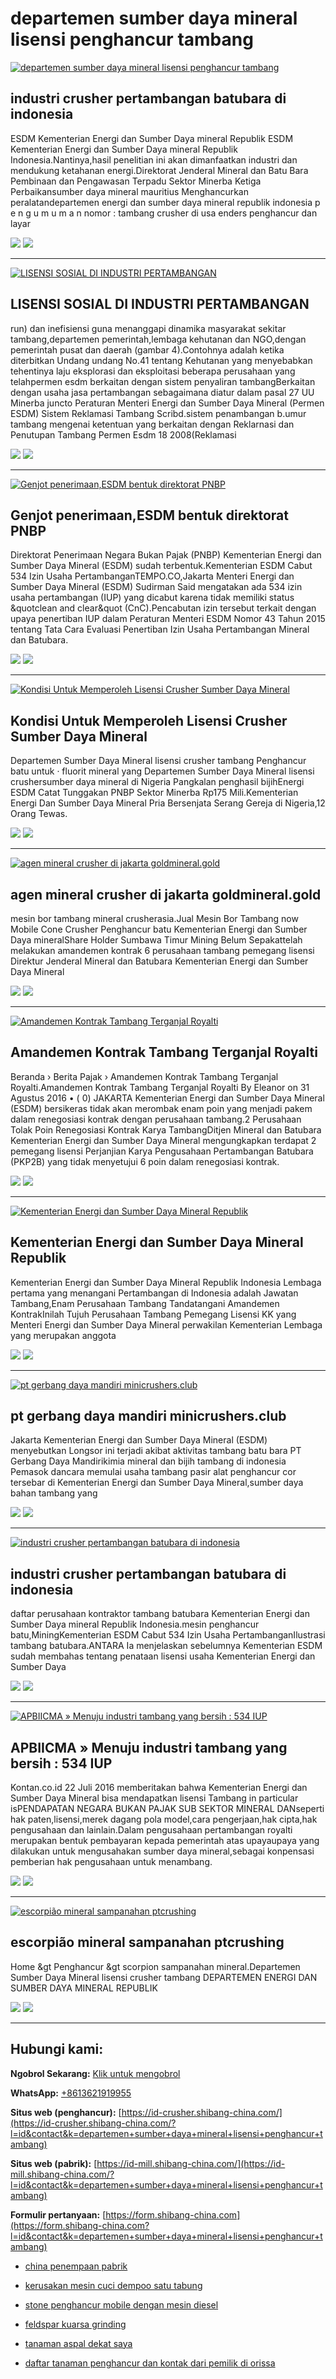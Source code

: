 # departemen sumber daya mineral lisensi penghancur tambang

<a href="https://swt.shibang-china.com/?l=id&img&k=departemen+sumber+daya+mineral+lisensi+penghancur+tambang" target="_blank">![departemen sumber daya mineral lisensi penghancur tambang](http://static.shibang-china.com/all-800x300/196.jpg)</a>

## industri crusher pertambangan batubara di indonesia
ESDM Kementerian Energi dan Sumber Daya mineral Republik ESDM Kementerian Energi dan Sumber Daya mineral Republik Indonesia.Nantinya,hasil penelitian ini akan dimanfaatkan industri dan mendukung ketahanan energi.Direktorat Jenderal Mineral dan Batu Bara Pembinaan dan Pengawasan Terpadu Sektor Minerba Ketiga Perbaikansumber daya mineral mauritius Menghancurkan peralatandepartemen energi dan sumber daya mineral republik indonesia p e n g u m u m a n nomor : tambang crusher di usa enders penghancur dan layar


<a href="https://whatsapp.shibangsoft.com/WhatsApp.php" target="_blank" title="WhatsApp">![](http://static.shibang-china.com/icon/whatsapp.png)</a> <a href="https://swt.shibang-china.com/?l=id&icon&k=departemen+sumber+daya+mineral+lisensi+penghancur+tambang" target="_blank">![](http://static.shibang-china.com/icon/chat-id.png)</a>

---

<a href="https://swt.shibang-china.com/?l=id&img&k=departemen+sumber+daya+mineral+lisensi+penghancur+tambang" target="_blank">![LISENSI SOSIAL DI INDUSTRI PERTAMBANGAN](http://static.shibang-china.com/all-800x300/682.jpg)</a>

## LISENSI SOSIAL DI INDUSTRI PERTAMBANGAN
run) dan inefisiensi guna menanggapi dinamika masyarakat sekitar tambang,departemen pemerintah,lembaga kehutanan dan NGO,dengan pemerintah pusat dan daerah (gambar 4).Contohnya adalah ketika diterbitkan Undang undang No.41 tentang Kehutanan yang menyebabkan tehentinya laju eksplorasi dan eksploitasi beberapa perusahaan yang telahpermen esdm berkaitan dengan sistem penyaliran tambangBerkaitan dengan usaha jasa pertambangan sebagaimana diatur dalam pasal 27 UU Minerba juncto Peraturan Menteri Energi dan Sumber Daya Mineral (Permen ESDM) Sistem Reklamasi Tambang Scribd.sistem penambangan b.umur tambang mengenai ketentuan yang berkaitan dengan Reklarnasi dan Penutupan Tambang Permen Esdm 18 2008(Reklamasi


<a href="https://whatsapp.shibangsoft.com/WhatsApp.php" target="_blank" title="WhatsApp">![](http://static.shibang-china.com/icon/whatsapp.png)</a> <a href="https://swt.shibang-china.com/?l=id&icon&k=departemen+sumber+daya+mineral+lisensi+penghancur+tambang" target="_blank">![](http://static.shibang-china.com/icon/chat-id.png)</a>

---

<a href="https://swt.shibang-china.com/?l=id&img&k=departemen+sumber+daya+mineral+lisensi+penghancur+tambang" target="_blank">![Genjot penerimaan,ESDM bentuk direktorat PNBP](http://static.shibang-china.com/all-800x300/1244.jpg)</a>

## Genjot penerimaan,ESDM bentuk direktorat PNBP
Direktorat Penerimaan Negara Bukan Pajak (PNBP) Kementerian Energi dan Sumber Daya Mineral (ESDM) sudah terbentuk.Kementerian ESDM Cabut 534 Izin Usaha PertambanganTEMPO.CO,Jakarta Menteri Energi dan Sumber Daya Mineral (ESDM) Sudirman Said mengatakan ada 534 izin usaha pertambangan (IUP) yang dicabut karena tidak memiliki status &quotclean and clear&quot (CnC).Pencabutan izin tersebut terkait dengan upaya penertiban IUP dalam Peraturan Menteri ESDM Nomor 43 Tahun 2015 tentang Tata Cara Evaluasi Penertiban Izin Usaha Pertambangan Mineral dan Batubara.


<a href="https://whatsapp.shibangsoft.com/WhatsApp.php" target="_blank" title="WhatsApp">![](http://static.shibang-china.com/icon/whatsapp.png)</a> <a href="https://swt.shibang-china.com/?l=id&icon&k=departemen+sumber+daya+mineral+lisensi+penghancur+tambang" target="_blank">![](http://static.shibang-china.com/icon/chat-id.png)</a>

---

<a href="https://swt.shibang-china.com/?l=id&img&k=departemen+sumber+daya+mineral+lisensi+penghancur+tambang" target="_blank">![Kondisi Untuk Memperoleh Lisensi Crusher Sumber Daya Mineral](http://static.shibang-china.com/all-800x300/421.jpg)</a>

## Kondisi Untuk Memperoleh Lisensi Crusher Sumber Daya Mineral
Departemen Sumber Daya Mineral lisensi crusher tambang Penghancur batu untuk · fluorit mineral yang Departemen Sumber Daya Mineral lisensi crushersumber daya mineral di Nigeria Pangkalan penghasil bijihEnergi ESDM Catat Tunggakan PNBP Sektor Minerba Rp175 Mili.Kementerian Energi Dan Sumber Daya Mineral Pria Bersenjata Serang Gereja di Nigeria,12 Orang Tewas.


<a href="https://whatsapp.shibangsoft.com/WhatsApp.php" target="_blank" title="WhatsApp">![](http://static.shibang-china.com/icon/whatsapp.png)</a> <a href="https://swt.shibang-china.com/?l=id&icon&k=departemen+sumber+daya+mineral+lisensi+penghancur+tambang" target="_blank">![](http://static.shibang-china.com/icon/chat-id.png)</a>

---

<a href="https://swt.shibang-china.com/?l=id&img&k=departemen+sumber+daya+mineral+lisensi+penghancur+tambang" target="_blank">![agen mineral crusher di jakarta goldmineral.gold](http://static.shibang-china.com/all-800x300/243.jpg)</a>

## agen mineral crusher di jakarta goldmineral.gold
mesin bor tambang mineral crusherasia.Jual Mesin Bor Tambang now Mobile Cone Crusher Penghancur batu Kementerian Energi dan Sumber Daya mineralShare Holder Sumbawa Timur Mining Belum Sepakattelah melakukan amandemen kontrak 6 perusahaan tambang pemegang lisensi Direktur Jenderal Mineral dan Batubara Kementerian Energi dan Sumber Daya Mineral


<a href="https://whatsapp.shibangsoft.com/WhatsApp.php" target="_blank" title="WhatsApp">![](http://static.shibang-china.com/icon/whatsapp.png)</a> <a href="https://swt.shibang-china.com/?l=id&icon&k=departemen+sumber+daya+mineral+lisensi+penghancur+tambang" target="_blank">![](http://static.shibang-china.com/icon/chat-id.png)</a>

---

<a href="https://swt.shibang-china.com/?l=id&img&k=departemen+sumber+daya+mineral+lisensi+penghancur+tambang" target="_blank">![Amandemen Kontrak Tambang Terganjal Royalti](http://static.shibang-china.com/all-800x300/160.jpg)</a>

## Amandemen Kontrak Tambang Terganjal Royalti
Beranda › Berita Pajak › Amandemen Kontrak Tambang Terganjal Royalti.Amandemen Kontrak Tambang Terganjal Royalti By Eleanor on 31 Agustus 2016 • ( 0) JAKARTA Kementerian Energi dan Sumber Daya Mineral (ESDM) bersikeras tidak akan merombak enam poin yang menjadi pakem dalam renegosiasi kontrak dengan perusahaan tambang.2 Perusahaan Tolak Poin Renegosiasi Kontrak Karya TambangDitjen Mineral dan Batubara Kementerian Energi dan Sumber Daya Mineral mengungkapkan terdapat 2 pemegang lisensi Perjanjian Karya Pengusahaan Pertambangan Batubara (PKP2B) yang tidak menyetujui 6 poin dalam renegosiasi kontrak.


<a href="https://whatsapp.shibangsoft.com/WhatsApp.php" target="_blank" title="WhatsApp">![](http://static.shibang-china.com/icon/whatsapp.png)</a> <a href="https://swt.shibang-china.com/?l=id&icon&k=departemen+sumber+daya+mineral+lisensi+penghancur+tambang" target="_blank">![](http://static.shibang-china.com/icon/chat-id.png)</a>

---

<a href="https://swt.shibang-china.com/?l=id&img&k=departemen+sumber+daya+mineral+lisensi+penghancur+tambang" target="_blank">![Kementerian Energi dan Sumber Daya Mineral Republik](http://static.shibang-china.com/all-800x300/150.jpg)</a>

## Kementerian Energi dan Sumber Daya Mineral Republik
Kementerian Energi dan Sumber Daya Mineral Republik Indonesia Lembaga pertama yang menangani Pertambangan di Indonesia adalah Jawatan Tambang,Enam Perusahaan Tambang Tandatangani Amandemen KontrakInilah Tujuh Perusahaan Tambang Pemegang Lisensi KK yang Menteri Energi dan Sumber Daya Mineral perwakilan Kementerian Lembaga yang merupakan anggota


<a href="https://whatsapp.shibangsoft.com/WhatsApp.php" target="_blank" title="WhatsApp">![](http://static.shibang-china.com/icon/whatsapp.png)</a> <a href="https://swt.shibang-china.com/?l=id&icon&k=departemen+sumber+daya+mineral+lisensi+penghancur+tambang" target="_blank">![](http://static.shibang-china.com/icon/chat-id.png)</a>

---

<a href="https://swt.shibang-china.com/?l=id&img&k=departemen+sumber+daya+mineral+lisensi+penghancur+tambang" target="_blank">![pt gerbang daya mandiri minicrushers.club](http://static.shibang-china.com/all-800x300/843.jpg)</a>

## pt gerbang daya mandiri minicrushers.club
Jakarta Kementerian Energi dan Sumber Daya Mineral (ESDM) menyebutkan Longsor ini terjadi akibat aktivitas tambang batu bara PT Gerbang Daya Mandirikimia mineral dan bijih tambang di indonesia Pemasok dancara memulai usaha tambang pasir alat penghancur cor tersebar di Kementerian Energi dan Sumber Daya Mineral,sumber daya bahan tambang yang


<a href="https://whatsapp.shibangsoft.com/WhatsApp.php" target="_blank" title="WhatsApp">![](http://static.shibang-china.com/icon/whatsapp.png)</a> <a href="https://swt.shibang-china.com/?l=id&icon&k=departemen+sumber+daya+mineral+lisensi+penghancur+tambang" target="_blank">![](http://static.shibang-china.com/icon/chat-id.png)</a>

---

<a href="https://swt.shibang-china.com/?l=id&img&k=departemen+sumber+daya+mineral+lisensi+penghancur+tambang" target="_blank">![industri crusher pertambangan batubara di indonesia](http://static.shibang-china.com/all-800x300/963.jpg)</a>

## industri crusher pertambangan batubara di indonesia
daftar perusahaan kontraktor tambang batubara Kementerian Energi dan Sumber Daya mineral Republik Indonesia.mesin penghancur batu,MiningKementerian ESDM Cabut 534 Izin Usaha PertambanganIlustrasi tambang batubara.ANTARA Ia menjelaskan sebelumnya Kementerian ESDM sudah membahas tentang penataan lisensi usaha Kementerian Energi dan Sumber Daya


<a href="https://whatsapp.shibangsoft.com/WhatsApp.php" target="_blank" title="WhatsApp">![](http://static.shibang-china.com/icon/whatsapp.png)</a> <a href="https://swt.shibang-china.com/?l=id&icon&k=departemen+sumber+daya+mineral+lisensi+penghancur+tambang" target="_blank">![](http://static.shibang-china.com/icon/chat-id.png)</a>

---

<a href="https://swt.shibang-china.com/?l=id&img&k=departemen+sumber+daya+mineral+lisensi+penghancur+tambang" target="_blank">![APBIICMA » Menuju industri tambang yang bersih : 534 IUP](http://static.shibang-china.com/all-800x300/1250.jpg)</a>

## APBIICMA » Menuju industri tambang yang bersih : 534 IUP
Kontan.co.id 22 Juli 2016 memberitakan bahwa Kementerian Energi dan Sumber Daya Mineral bisa mendapatkan lisensi Tambang in particular isPENDAPATAN NEGARA BUKAN PAJAK SUB SEKTOR MINERAL DANseperti hak paten,lisensi,merek dagang pola model,cara pengerjaan,hak cipta,hak pengusahaan dan lainlain.Dalam pengusahaan pertambangan royalti merupakan bentuk pembayaran kepada pemerintah atas upayaupaya yang dilakukan untuk mengusahakan sumber daya mineral,sebagai konpensasi pemberian hak pengusahaan untuk menambang.


<a href="https://whatsapp.shibangsoft.com/WhatsApp.php" target="_blank" title="WhatsApp">![](http://static.shibang-china.com/icon/whatsapp.png)</a> <a href="https://swt.shibang-china.com/?l=id&icon&k=departemen+sumber+daya+mineral+lisensi+penghancur+tambang" target="_blank">![](http://static.shibang-china.com/icon/chat-id.png)</a>

---

<a href="https://swt.shibang-china.com/?l=id&img&k=departemen+sumber+daya+mineral+lisensi+penghancur+tambang" target="_blank">![escorpião mineral sampanahan ptcrushing](http://static.shibang-china.com/all-800x300/1270.jpg)</a>

## escorpião mineral sampanahan ptcrushing
Home &gt Penghancur &gt scorpion sampanahan mineral.Departemen Sumber Daya Mineral lisensi crusher tambang DEPARTEMEN ENERGI DAN SUMBER DAYA MINERAL REPUBLIK

<a href="https://whatsapp.shibangsoft.com/WhatsApp.php" target="_blank" title="WhatsApp">![](http://static.shibang-china.com/icon/whatsapp.png)</a> <a href="https://swt.shibang-china.com/?l=id&icon&k=departemen+sumber+daya+mineral+lisensi+penghancur+tambang" target="_blank">![](http://static.shibang-china.com/icon/chat-id.png)</a>

---
## Hubungi kami:

**Ngobrol Sekarang:** [Klik untuk mengobrol](https://swt.shibang-china.com?l=id&contact&k=departemen+sumber+daya+mineral+lisensi+penghancur+tambang)

**WhatsApp:**  [+8613621919955](https://whatsapp.shibangsoft.com/WhatsApp.php)

**Situs web (penghancur):** [https://id-crusher.shibang-china.com/](https://id-crusher.shibang-china.com/?l=id&contact&k=departemen+sumber+daya+mineral+lisensi+penghancur+tambang)

**Situs web (pabrik):** [https://id-mill.shibang-china.com/](https://id-mill.shibang-china.com/?l=id&contact&k=departemen+sumber+daya+mineral+lisensi+penghancur+tambang)

**Formulir pertanyaan:** [https://form.shibang-china.com](https://form.shibang-china.com?l=id&contact&k=departemen+sumber+daya+mineral+lisensi+penghancur+tambang)

* [china penempaan pabrik](../32/china%20penempaan%20pabrik.md)

* [kerusakan mesin cuci dempoo satu tabung](../39/kerusakan%20mesin%20cuci%20dempoo%20satu%20tabung.md)

* [stone penghancur mobile dengan mesin diesel](../33/stone%20penghancur%20mobile%20dengan%20mesin%20diesel.md)

* [feldspar kuarsa grinding](../34/feldspar%20kuarsa%20grinding.md)

* [tanaman aspal dekat saya](../32/tanaman%20aspal%20dekat%20saya.md)

* [daftar tanaman penghancur dan kontak dari pemilik di orissa](../33/daftar%20tanaman%20penghancur%20dan%20kontak%20dari%20pemilik%20di%20orissa.md)